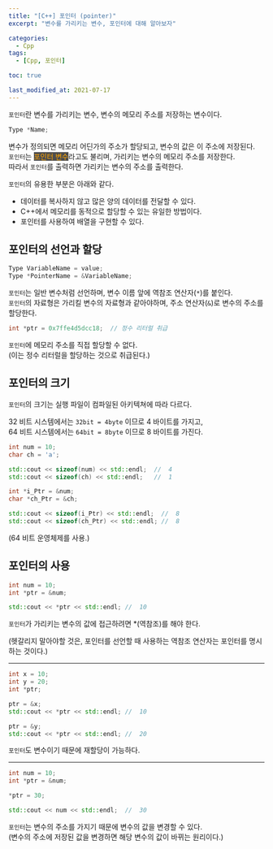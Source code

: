 ```yaml
---
title: "[C++] 포인터 (pointer)"
excerpt: "변수를 가리키는 변수, 포인터에 대해 알아보자"

categories:
  - Cpp
tags:
  - [Cpp, 포인터]

toc: true

last_modified_at: 2021-07-17
---
```


`포인터`란 변수를 가리키는 변수, 변수의 메모리 주소를 저장하는 변수이다.

```cpp
Type *Name;
```

변수가 정의되면 메모리 어딘가의 주소가 할당되고, 변수의 값은 이 주소에 저장된다.   
`포인터`는 <mark style="background-color: #4e4e4e; color: orange;">포인터 변수</mark>라고도 불리며, 가리키는 변수의 메모리 주소를 저장한다.   
따라서 `포인터`를 출력하면 가리키는 변수의 주소를 출력한다.

`포인터`의 유용한 부분은 아래와 같다.

* 데이터를 복사하지 않고 많은 양의 데이터를 전달할 수 있다.
* C++에서 메모리를 동적으로 할당할 수 있는 유일한 방법이다.
* 포인터를 사용하여 배열을 구현할 수 있다.

## 포인터의 선언과 할당

```cpp
Type VariableName = value;
Type *PointerName = &VariableName;
```

`포인터`는 일반 변수처럼 선언하며, 변수 이름 앞에 역참조 연산자(`*`)를 붙인다.   
`포인터`의 자료형은 가리킬 변수의 자료형과 같아야하며, 주소 연산자(`&`)로 변수의 주소를 할당한다.

```cpp
int *ptr = 0x7ffe4d5dcc18;  // 정수 리터럴 취급
```

`포인터`에 메모리 주소를 직접 할당할 수 없다.   
(이는 정수 리터럴을 할당하는 것으로 취급된다.)

## 포인터의 크기

`포인터`의 크기는 실행 파일이 컴파일된 아키텍쳐에 따라 다르다.

32 비트 시스템에서는 `32bit = 4byte` 이므로 4 바이트를 가지고,   
64 비트 시스템에서는 `64bit = 8byte` 이므로 8 바이트를 가진다.

```cpp
int num = 10;
char ch = 'a';

std::cout << sizeof(num) << std::endl;  //  4
std::cout << sizeof(ch) << std::endl;   //  1

int *i_Ptr = &num;
char *ch_Ptr = &ch;

std::cout << sizeof(i_Ptr) << std::endl;  //  8
std::cout << sizeof(ch_Ptr) << std::endl; //  8
```

(64 비트 운영체제를 사용.)

## 포인터의 사용

```cpp
int num = 10;
int *ptr = &num;

std::cout << *ptr << std::endl; //  10
```

`포인터`가 가리키는 변수의 값에 접근하려면 *(역참조)를 해야 한다.

(헷갈리지 말아야할 것은, 포인터를 선언할 때 사용하는 역참조 연산자는 포인터를 명시하는 것이다.)

___

```cpp
int x = 10;
int y = 20;
int *ptr;

ptr = &x;
std::cout << *ptr << std::endl; //  10

ptr = &y;
std::cout << *ptr << std::endl; //  20
```

`포인터`도 변수이기 때문에 재할당이 가능하다.

___

```cpp
int num = 10;
int *ptr = &num;

*ptr = 30;

std::cout << num << std::endl;  //  30
```

`포인터`는 변수의 주소를 가지기 때문에 변수의 값을 변경할 수 있다.   
(변수의 주소에 저장된 값을 변경하면 해당 변수의 값이 바뀌는 원리이다.)